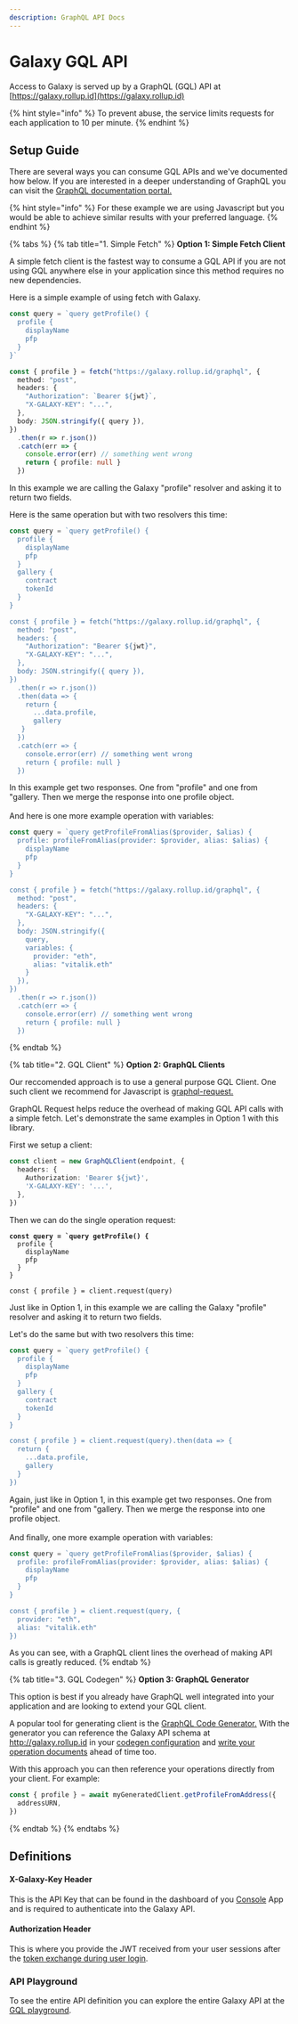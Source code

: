 ```yaml
---
description: GraphQL API Docs
---
```


# Galaxy GQL API

Access to Galaxy is served up by a GraphQL (GQL) API at [https://galaxy.rollup.id](https://galaxy.rollup.id)

{% hint style="info" %}
To prevent abuse, the service limits requests for each application to 10 per minute.
{% endhint %}

## Setup Guide

There are several ways you can consume GQL APIs and we've documented how below. If you are interested in a deeper understanding of GraphQL you can visit the [GraphQL documentation portal.](https://graphql.org/learn/)

{% hint style="info" %}
For these example we are using Javascript but you would be able to achieve similar results with your preferred language.
{% endhint %}

{% tabs %}
{% tab title="1. Simple Fetch" %}
**Option 1: Simple Fetch Client**

A simple fetch client is the fastest way to consume a GQL API if you are not using GQL anywhere else in your application since this method requires no new dependencies.

Here is a simple example of using fetch with Galaxy.

```typescript
const query = `query getProfile() {
  profile {
    displayName
    pfp
  }
}`

const { profile } = fetch("https://galaxy.rollup.id/graphql", {
  method: "post",
  headers: {
    "Authorization": `Bearer ${jwt}`,
    "X-GALAXY-KEY": "...",
  },
  body: JSON.stringify({ query }),
})
  .then(r => r.json())
  .catch(err => {
    console.error(err) // something went wrong
    return { profile: null }
  })
```

In this example we are calling the Galaxy "profile" resolver and asking it to return two fields.

Here is the same operation but with two resolvers this time:

```typescript
const query = `query getProfile() {
  profile {
    displayName
    pfp
  }
  gallery {
    contract
    tokenId
  }
}

const { profile } = fetch("https://galaxy.rollup.id/graphql", {
  method: "post",
  headers: {
    "Authorization": "Bearer ${jwt}",
    "X-GALAXY-KEY": "...",
  },
  body: JSON.stringify({ query }),
})
  .then(r => r.json())
  .then(data => {
    return {
      ...data.profile,
      gallery
   }
  })
  .catch(err => {
    console.error(err) // something went wrong
    return { profile: null }
  })
```

In this example get two responses. One from "profile" and one from "gallery. Then we merge the response into one profile object.\
\
And here is one more example operation with variables:

```typescript
const query = `query getProfileFromAlias($provider, $alias) {
  profile: profileFromAlias(provider: $provider, alias: $alias) {
    displayName
    pfp
  }
}

const { profile } = fetch("https://galaxy.rollup.id/graphql", {
  method: "post",
  headers: {
    "X-GALAXY-KEY": "...",
  },
  body: JSON.stringify({
    query,
    variables: {
      provider: "eth",
      alias: "vitalik.eth"
    }
  }),
})
  .then(r => r.json())
  .catch(err => {
    console.error(err) // something went wrong
    return { profile: null }
  })
```
{% endtab %}

{% tab title="2. GQL Client" %}
**Option 2: GraphQL Clients**

Our reccomended approach is to use a general purpose GQL Client. One such client we recommend for Javascript is [graphql-request.](https://www.npmjs.com/package/graphql-request)

GraphQL Request helps reduce the overhead of making GQL API calls with a simple fetch. Let's demonstrate the same examples in Option 1 with this library.

First we setup a client:

```typescript
const client = new GraphQLClient(endpoint, {
  headers: {
    Authorization: 'Bearer ${jwt}',
    'X-GALAXY-KEY': '...',
  },
})
```

Then we can do the single operation request:

<pre class="language-typescript"><code class="lang-typescript"><strong>const query = `query getProfile() {
</strong>  profile {
    displayName
    pfp
  }
}

const { profile } = client.request(query)
</code></pre>

Just like in Option 1, in this example we are calling the Galaxy "profile" resolver and asking it to return two fields.

Let's do the same but with two resolvers this time:

```typescript
const query = `query getProfile() {
  profile {
    displayName
    pfp
  }
  gallery {
    contract
    tokenId
  }
}

const { profile } = client.request(query).then(data => {
  return {
    ...data.profile,
    gallery
  }
})
```

Again, just like in Option 1, in this example get two responses. One from "profile" and one from "gallery. Then we merge the response into one profile object.\
\
And finally, one more example operation with variables:

```typescript
const query = `query getProfileFromAlias($provider, $alias) {
  profile: profileFromAlias(provider: $provider, alias: $alias) {
    displayName
    pfp
  }
}

const { profile } = client.request(query, {
  provider: "eth",
  alias: "vitalik.eth"
})
```

As you can see, with a GraphQL client lines the overhead of making API calls is greatly reduced.
{% endtab %}

{% tab title="3. GQL Codegen" %}
**Option 3: GraphQL Generator**

This option is best if you already have GraphQL well integrated into your application and are looking to extend your GQL client.

A popular tool for generating client is the [GraphQL Code Generator.](https://the-guild.dev/graphql/codegen) With the generator you can reference the Galaxy API schema at http://galaxy.rollup.id in your [codegen configuration](https://the-guild.dev/graphql/codegen/docs/config-reference/codegen-config) and [write your operation documents](https://github.com/proofzero/rollupid/tree/main/packages/galaxy-client/gql) ahead of time too.

With this approach you can then reference your operations directly from your client. For example:

```typescript
const { profile } = await myGeneratedClient.getProfileFromAddress({
  addressURN,
})
```
{% endtab %}
{% endtabs %}

## Definitions

#### X-Galaxy-Key Header

This is the API Key that can be found in the dashboard of you [Console](../platform/console/) App and is required to authenticate into the Galaxy API.

#### Authorization Header

This is where you provide the JWT received from your user sessions after the [token exchange during user login](../getting-started/auth-flow.md).

### API Playground

To see the entire API definition you can explore the entire Galaxy API at the [GQL playground](https://galaxy.rollup.id).
